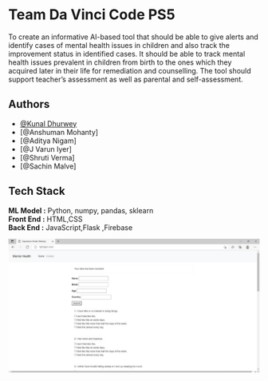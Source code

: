 
# Team Da Vinci Code PS5

To create an informative AI-based tool that should be able to give alerts and identify cases of mental health issues in children and also track the improvement status in identified cases. It should be able to track mental health issues prevalent in children from birth to the ones which they acquired later in their life for remediation and counselling. The tool should support teacher’s assessment as well as parental and self-assessment.






## Authors

- [@Kunal Dhurwey](https://github.com/kunaldhurwey04032001)
- [@Anshuman Mohanty]
- [@Aditya Nigam]
- [@J Varun Iyer]
- [@Shruti Verma]
- [@Sachin Malve]
## Tech Stack
**ML Model :** Python, numpy, pandas, sklearn  
**Front End :** HTML,CSS  
**Back End :** JavaScript,Flask ,Firebase


![App Screenshot](screenshots/mainscreen1.jpeg)
